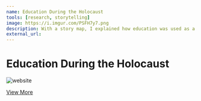```yaml
---
name: Education During the Holocaust
tools: [research, storytelling]
image: https://i.imgur.com/PSFH7y7.png
description: With a story map, I explained how education was used as a form of resistance and empowerment for Jews. Being deemed as an important contribution towards Holocaust and genocide education, my project is published on the Honors College website.
external_url: 
---
```

# Education During the Holocaust

![website](https://i.imgur.com/l5WEprj.png)

<p class="text-center">
<a class="btn btn-outline-primary" href="https://honors.oregonstate.edu/hc-407-holocaust-digital-age" target="_blank" role="button">View More</a> 
</p>
